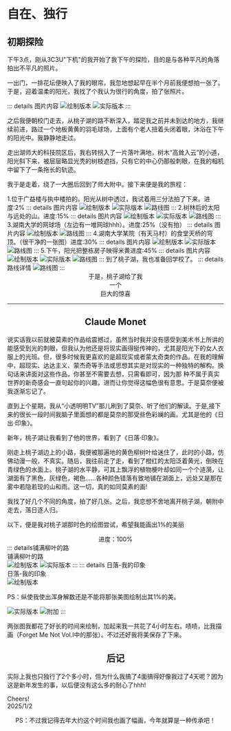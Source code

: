 # 自在、独行
## 初期探险
<p class='ins'>下午3点，刚从3C3U"下机"的我开始了我下午的探险，目的是与各种平凡的角落拍出不平凡的照片。</p>
<p class='ins'>一出门，一排花坛便映入了我的眼帘，我忽地想起早在半个月前我便想拍一张了。于是，迎着温柔的阳光，我找了个我认为很行的角度，拍了张照片。</p>
::: details 图片内容
    <img src="/imgs/walk_alone/0.jpg" title="绘制版本" />
    <img src="/imgs/walk_alone/0_or.jpg" title="实际版本" />
:::
<p class='ins'>之后我便朝校门走去，从桃子湖的路不断深入，踏足我之前并未到达的地方，我继续前进，路过一个地板黄黄的羽毛球场，上面有个老人扭着头闭着眼，沐浴在下午的阳光中。我静静地走过。</p>
<p class='ins'>走出湖师大的科技院区后，我右转拐入了一片落叶满地，树木“高耸入云”的小道，阳光斜下来，被层层略显光秃的树枝遮挡，只有它的中心仍那般刺眼，在我的相机中留下了一条拖长的轨迹。</p>
<p class='ins'>我于是走着，绕了一大圈后回到了师大附中。接下来便是我的旅程：</p>
1.位于广益楼与执中楼拍的。阳光从树中透过，我试着用三分法拍了下来。<span class='ps'>进度:2%</span>
::: details 图片内容
    <img src="/imgs/walk_alone/1.jpg" title="绘制版本" />
    <img src="/imgs/walk_alone/1_or.jpg" title="实际版本" />
    <img src="/imgs/walk_alone/prog_1.jpg" title="路线图" />
:::
2.树林后的太阳与远处的山。<span class='ps'>进度:15%</span>
::: details 图片内容
    <img src="/imgs/walk_alone/2.jpg" title="绘制版本" />
    <img src="/imgs/walk_alone/2_or.jpg" title="实际版本" />
    <img src="/imgs/walk_alone/prog_2.jpg" title="路线图" />
:::
3.湖南大学的网球场（左边有一堆网球hhh）。<span class='ps'>进度:25%（没有拍）</span>
::: details 图片内容
    <img src="/imgs/walk_alone/3.jpg" title="绘制版本" />
    <img src="/imgs/walk_alone/prog_3.jpg" title="路线图" />
:::
4.湖南大学某院（有天马村）的食堂天桥的穹顶。（很干净的一张图）<span class='ps'>进度:30%</span>
::: details 图片内容
    <img src="/imgs/walk_alone/4.jpg" title="绘制版本" />
    <img src="/imgs/walk_alone/4_or.jpg" title="实际版本" />
    <img src="/imgs/walk_alone/prog_4.jpg" title="路线图" />
:::
5.下午，阳光把整栋房子映得米黄<span class='ps'>进度:45%</span>
::: details 图片内容
    <img src="/imgs/walk_alone/5.jpg" title="绘制版本" />
    <img src="/imgs/walk_alone/5_or.jpg" title="实际版本" />
    <img src="/imgs/walk_alone/prog_5.jpg" title="路线图" />
:::
到了桃子湖，我也准备回学校了。
::: details 路线详情
<img src="/imgs/walk_alone/prog_6.jpg" title="路线图" />
:::
<div class='hl'>
<center>于是，桃子湖给了我</center>
<center>一个</center>
<center>巨大的惊喜</center>
</div>
<hr />

## <center>Claude Monet</center>

<p class='ins'>说实话我以前就被莫素的作品给震撼过，虽然当时我并没有感受到美术书上所讲的能感受到光的刺眼，但我认为他还是将现实画得挺传神的，尤其是阳光下的女人衣服上的光班。但，很多时候我更喜欢的是超现实或者蒙太奇类的作品。在我的理解中，超现实、达达主义、蒙杰奇等手法或思想其实是对现实的一种独特的解构。换句话来讲面对这些作品，你甚至不需要去想，只需看即可，因为那
种不属于真实世界的新奇感会一直句起你的兴趣，进而让你觉得这幅色很有意思。于是莫奈便被我逐渐忘记了。</p>
<p class='ins'>直到上个星期，我从“小透明明TV”那儿刷到了莫奈、听了他们的解读。于是,接下来的很长一段时间我脑子里面想的都是莫奈的那受些色彩斓的画。尤其是他的《日出·印象》。</p>
<p class='ins'>新年，桃子湖让我看到了他的世界，看到了《日落·印象》。</p>
<p class='ins'>刚走上桃子湖边上的小路，我便被那遍地的黄色柳树叶给迷住了，此时的小路，仿佛动漫一般，不真实。随后，我往前走了走，看到了橙红的太阳泛着黄光，倒映在青绿色的水面上。桃子湖的水平静，可其上飘浮的植物梗叶却如同一个个涟漪，让湖面有了黑色，灰绿色，褐色......各种颜色错落有致地铺在湖面上，远处又是那在雾中若隐若现的山和雨。这一切，真的如同莫素的画!</p>
<p class='ins'>我找了好几个不同的角度，拍了好几张。之后，我恋想不舍地离开桃子湖，朝附中走去，落日逐人归。</p>
<p class='ins'>以下，便是我对桃子湖那时色的绘图尝试，希望我能画出1%的美丽</p>
<center class='hl'>进度：100%</center>
::: details铺满柳叶的路
    <summary>铺满柳叶的路</summary>
    <img src="/imgs/walk_alone/6.jpg" title="绘制版本" />
    <img src="/imgs/walk_alone/6_or.jpg" title="实际版本" />
:::
::: details 日落-我的印象
    <summary>日落-我的印象</summary>
    <img src="/imgs/walk_alone/7.jpg" title="绘制版本" />
    <p class='ps'>PS：纵使我使出浑身解数还是不能将那张美图绘制出其1%的美。</p>
    <img src="/imgs/walk_alone/7_or1.jpg" title="实际版本" />
    <img src="/imgs/walk_alone/7_or0.jpg" title="附加" />
:::
<p class='ins'>两张图我都花了好长的时间来绘制，加起来我一共花了4小时左右。啧啧，比我描画（Forget Me Not Vol.I中的那张）。不过还好我将美保存了下来。</p>

## <center>后记</center>
<p class='ins'>实际上我也只独行了2个多小时，但为什么我搞了4面搞得好像我过了4天呢？因为这是新年发生的事，以后便没有这么多的耐心了hhh!</p>
<p class='leave'>Cheers!<br>2025/1/2<br></p>
<p class='ps'><center>PS：不过我记得去年大约这个时间我也画了幅画，今年就算是一种传承吧！</center></p>

<div class='commentRef'></div>

